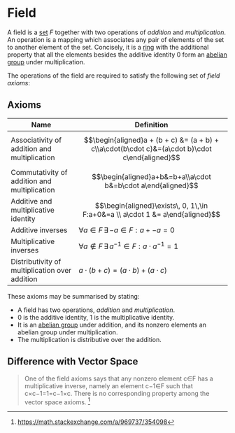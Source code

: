 Field
=====

A field is a [set](set.md) $F$ together with two operations of _addition_ and _multiplication_. An operation is a mapping which associates any pair of elements of the set to another element of the set. Concisely, it is a [ring](../ring.md) with the additional property that all the elements besides the additive identity $0$ form an [abelian group](../group.md#Abelian-Groups) under multiplication.

The operations of the field are required to satisfy the following set of _field axioms_:

Axioms
------

| Name                                           | Definition                                                                                      |
| ---------------------------------------------- | ----------------------------------------------------------------------------------------------- |
| Associativity of addition and multiplication   | $$\begin{aligned}a + (b + c) &= (a + b) + c\\a\cdot(b\cdot c)&=(a\cdot b)\cdot c\end{aligned}$$ |
| Commutativity of addition and multiplication   | $$\begin{aligned}a+b&=b+a\\a\cdot b&=b\cdot a\end{aligned}$$                                    |
| Additive and multiplicative identity           | $$\begin{aligned}\exists\, 0, 1\,\in F:a+0&=a \\ a\cdot 1 &= a\end{aligned}$$                   |
| Additive inverses                              | $\forall a\in F \,\exists\,{-a}\in F:a+{-a}=0$                                                  |
| Multiplicative inverses                        | $\forall a\notin F\,\exists\,{a^{-1}}\in F: a\cdot a^{-1}=1$                                    |
| Distributivity of multiplication over addition | $a\cdot(b+c)=(a\cdot b)+(a\cdot c)$                                                             |

These axioms may be summarised by stating:

- A field has two operations, _addition_ and _multiplication_.
- $0$ is the additive identity, $1$ is the multiplicative identity.
- It is an [abelian group](group.md/#Abelian-Groups) under addition, and its nonzero elements an abelian group under multiplication.
- The multiplication is distributive over the addition.

Difference with Vector Space 
----------------------------
> One of the field axioms says that any nonzero element c∈F has a multiplicative inverse, namely an element c−1∈F such that c×c−1=1=c−1×c. There is no corresponding property among the vector space axioms.
[^1]

[^1]: https://math.stackexchange.com/a/969737/354098